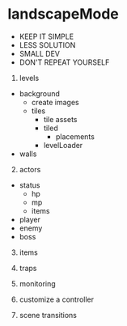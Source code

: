 # landscapeMode
- KEEP IT SIMPLE
- LESS SOLUTION
- SMALL DEV
- DON'T REPEAT YOURSELF

1. levels
- background
	- create images
	- tiles
		- tile assets
		- tiled
			- placements
		- levelLoader
- walls

2. actors
- status
	- hp
	- mp
	- items
- player
- enemy
- boss

3. items

4. traps

5. monitoring

6. customize a controller

7. scene transitions
